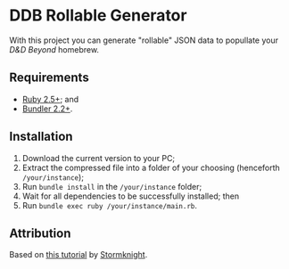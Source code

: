 # DDB Rollable Generator

With this project you can generate "rollable" JSON data to popullate your
*D&D Beyond* homebrew.

## Requirements

- [Ruby 2.5+](https://www.ruby-lang.org/); and
- [Bundler 2.2+](https://bundler.io/).

## Installation

1. Download the current version to your PC;
2. Extract the compressed file into a folder of your choosing (henceforth `/your/instance`);
3. Run `bundle install` in the `/your/instance` folder;
4. Wait for all dependencies to be successfully installed; then
5. Run `bundle exec ruby /your/instance/main.rb`.

## Attribution

Based on [this tutorial](https://www.dndbeyond.com/forums/dungeons-dragons-discussion/homebrew-house-rules/106856-adding-rollable-tags-to-your-homebrew-monsters-for?comment=1) by [Stormknight](https://www.dndbeyond.com/members/Stormknight).
